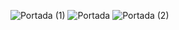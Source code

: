 ![Portada (1)](https://user-images.githubusercontent.com/79730258/127582881-5d260518-63a1-4696-9803-ffc51f8bfdc0.png)
![Portada](https://user-images.githubusercontent.com/79730258/127584319-9753e1c9-d2ba-4475-87e1-6f73fd81f34e.jpg)
![Portada (2)](https://user-images.githubusercontent.com/79730258/127590573-bd49a8bb-8821-4594-9cc8-e6dc04eb5af6.png)
